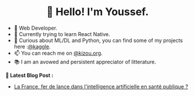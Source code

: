 
<h1 align="center"> 👋 Hello! I'm Youssef.
</h1>

<ul>
  
  <li>🤖 Web Developer.</li>
  <li>📱 Currently trying to learn React Native.</li>
  <li>💬 Curious about ML/DL and Python, you can find some of my projects here :<a href="https://www.kaggle.com/youssefkizou">@kaggle</a>.</li>
  <li>📫 You can reach me on <a href="https://www.kizou.org">@kizou.org</a>.</li>
  <li>📚 I am an avowed and persistent appreciator of litterature.</li>

</ul>

<b>📕 Latest Blog Post :</b>

<ul>

  <li><a href="https://www.latribune.fr/opinions/tribunes/la-france-fer-de-lance-dans-l-intelligence-artificielle-en-sante-publique-802694.html">La France, fer de lance dans l'intelligence artificielle en santé publique ?</a></li>
  
</ul>
